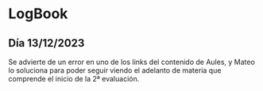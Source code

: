 # LogBook 
## Día 13/12/2023

Se advierte de un error en uno de los links del contenido de Aules, y Mateo lo soluciona para poder seguir viendo el adelanto de materia que comprende el inicio de la 2ª evaluación. 